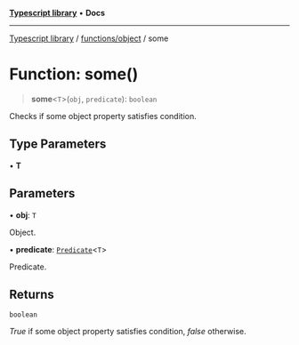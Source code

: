 [**Typescript library**](../../../index.md) • **Docs**

***

[Typescript library](../../../modules.md) / [functions/object](../index.md) / some

# Function: some()

> **some**\<`T`\>(`obj`, `predicate`): `boolean`

Checks if some object property satisfies condition.

## Type Parameters

• **T**

## Parameters

• **obj**: `T`

Object.

• **predicate**: [`Predicate`](../interfaces/Predicate.md)\<`T`\>

Predicate.

## Returns

`boolean`

_True_ if some object property satisfies condition, _false_ otherwise.
